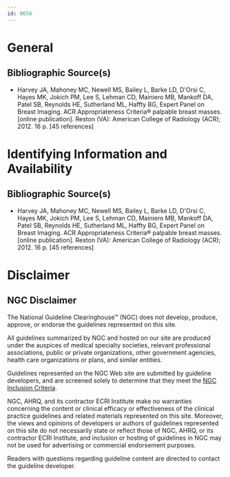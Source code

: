 ```yaml
---
id: 9658
---
```


# General

## Bibliographic Source(s)

- Harvey JA, Mahoney MC, Newell MS, Bailey L, Barke LD, D'Orsi C, Hayes MK, Jokich PM, Lee S, Lehman CD, Mainiero MB, Mankoff DA, Patel SB, Reynolds HE, Sutherland ML, Haffty BG, Expert Panel on Breast Imaging. ACR Appropriateness Criteria® palpable breast masses. [online publication]. Reston (VA): American College of Radiology (ACR); 2012. 16 p. [45 references]

# Identifying Information and Availability

## Bibliographic Source(s)

- Harvey JA, Mahoney MC, Newell MS, Bailey L, Barke LD, D'Orsi C, Hayes MK, Jokich PM, Lee S, Lehman CD, Mainiero MB, Mankoff DA, Patel SB, Reynolds HE, Sutherland ML, Haffty BG, Expert Panel on Breast Imaging. ACR Appropriateness Criteria® palpable breast masses. [online publication]. Reston (VA): American College of Radiology (ACR); 2012. 16 p. [45 references]

# Disclaimer

## NGC Disclaimer

The National Guideline Clearinghouse™ (NGC) does not develop, produce, approve, or endorse the guidelines represented on this site.

All guidelines summarized by NGC and hosted on our site are produced under the auspices of medical specialty societies, relevant professional associations, public or private organizations, other government agencies, health care organizations or plans, and similar entities.

Guidelines represented on the NGC Web site are submitted by guideline developers, and are screened solely to determine that they meet the [NGC Inclusion Criteria](/help-and-about/summaries/inclusion-criteria).

NGC, AHRQ, and its contractor ECRI Institute make no warranties concerning the content or clinical efficacy or effectiveness of the clinical practice guidelines and related materials represented on this site. Moreover, the views and opinions of developers or authors of guidelines represented on this site do not necessarily state or reflect those of NGC, AHRQ, or its contractor ECRI Institute, and inclusion or hosting of guidelines in NGC may not be used for advertising or commercial endorsement purposes.

Readers with questions regarding guideline content are directed to contact the guideline developer.

